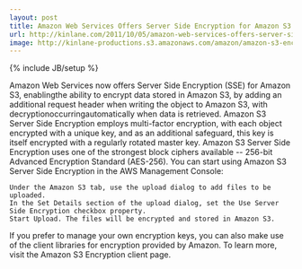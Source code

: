 ```yaml
---
layout: post
title: Amazon Web Services Offers Server Side Encryption for Amazon S3
url: http://kinlane.com/2011/10/05/amazon-web-services-offers-server-side-encryption-for-amazon-s3/
image: http://kinlane-productions.s3.amazonaws.com/amazon/amazon-s3-encryption.png
---
```

{% include JB/setup %}
Amazon Web Services now offers Server Side Encryption (SSE) for Amazon S3, enablingthe ability to encrypt data stored in Amazon S3, by adding an additional request header when writing the object to Amazon S3, with decryptionoccurringautomatically when data is retrieved.
Amazon S3 Server Side Encryption employs multi-factor encryption, with each object encrypted with a unique key, and as an additional safeguard, this key is itself encrypted with a regularly rotated master key. Amazon S3 Server Side Encryption uses one of the strongest block ciphers available -- 256-bit Advanced Encryption Standard (AES-256).
You can start using Amazon S3 Server Side Encryption in the AWS Management Console:

	Under the Amazon S3 tab, use the upload dialog to add files to be uploaded.
	In the Set Details section of the upload dialog, set the Use Server Side Encryption checkbox property.
	Start Upload. The files will be encrypted and stored in Amazon S3.

If you prefer to manage your own encryption keys, you can also make use of the client libraries for encryption provided by Amazon. To learn more, visit the Amazon S3 Encryption client page.